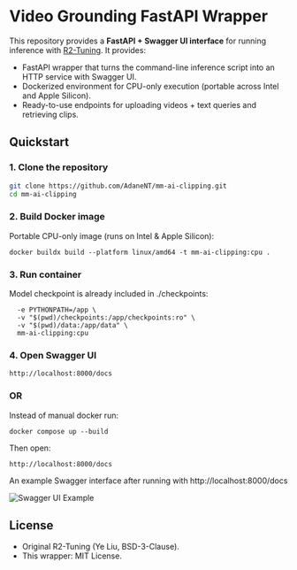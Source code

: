 # Video Grounding FastAPI Wrapper 

This repository provides a **FastAPI + Swagger UI interface** for running inference with [R2-Tuning](https://github.com/yeliudev/R2-Tuning). It provides:
- FastAPI wrapper that turns the command-line inference script into an HTTP service with Swagger UI.
- Dockerized environment for CPU-only execution (portable across Intel and Apple Silicon).
- Ready-to-use endpoints for uploading videos + text queries and retrieving clips.

## Quickstart

### 1. Clone the repository
```bash
git clone https://github.com/AdaneNT/mm-ai-clipping.git
cd mm-ai-clipping
```
###  2. Build Docker image
Portable CPU-only image (runs on Intel & Apple Silicon):
```
docker buildx build --platform linux/amd64 -t mm-ai-clipping:cpu .

```
### 3. Run container
Model checkpoint is already included in ./checkpoints:
```docker run --rm -p 8000:8000 \
  -e PYTHONPATH=/app \
  -v "$(pwd)/checkpoints:/app/checkpoints:ro" \
  -v "$(pwd)/data:/app/data" \
  mm-ai-clipping:cpu

```
### 4. Open Swagger UI
```http://localhost:8000/docs```

### OR
Instead of manual docker run:

```docker compose up --build```

Then open:

```http://localhost:8000/docs```

An example Swagger interface after running with http://localhost:8000/docs

![Swagger UI Example](static/swagger_UI2.png)

## License 

- Original R2-Tuning (Ye Liu, BSD-3-Clause).  
- This wrapper: MIT License.  





